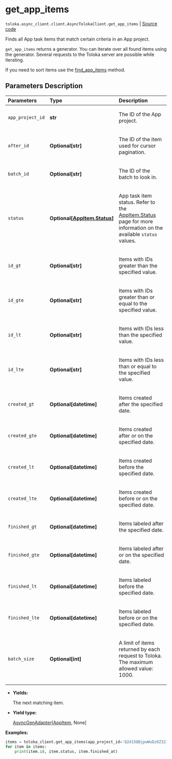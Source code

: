 # get_app_items
`toloka.async_client.client.AsyncTolokaClient.get_app_items` | [Source code](https://github.com/Toloka/toloka-kit/blob/v1.2.3/src/client/__init__.py#L0)

Finds all App task items that match certain criteria in an App project.


`get_app_items` returns a generator. You can iterate over all found items using the generator. Several requests to the Toloka server are possible while iterating.

If you need to sort items use the [find_app_items](toloka.client.TolokaClient.find_app_items.md) method.

## Parameters Description

| Parameters | Type | Description |
| :----------| :----| :-----------|
`app_project_id`|**str**|<p>The ID of the App project.</p>
`after_id`|**Optional\[str\]**|<p>The ID of the item used for cursor pagination.</p>
`batch_id`|**Optional\[str\]**|<p>The ID of the batch to look in.</p>
`status`|**Optional\[[AppItem.Status](toloka.client.app.AppItem.Status.md)\]**|<p>App task item status. Refer to the [AppItem.Status](toloka.client.app.AppItem.Status.md) page for more information on the available `status` values.</p>
`id_gt`|**Optional\[str\]**|<p>Items with IDs greater than the specified value.</p>
`id_gte`|**Optional\[str\]**|<p>Items with IDs greater than or equal to the specified value.</p>
`id_lt`|**Optional\[str\]**|<p>Items with IDs less than the specified value.</p>
`id_lte`|**Optional\[str\]**|<p>Items with IDs less than or equal to the specified value.</p>
`created_gt`|**Optional\[datetime\]**|<p>Items created after the specified date.</p>
`created_gte`|**Optional\[datetime\]**|<p>Items created after or on the specified date.</p>
`created_lt`|**Optional\[datetime\]**|<p>Items created before the specified date.</p>
`created_lte`|**Optional\[datetime\]**|<p>Items created before or on the specified date.</p>
`finished_gt`|**Optional\[datetime\]**|<p>Items labeled after the specified date.</p>
`finished_gte`|**Optional\[datetime\]**|<p>Items labeled after or on the specified date.</p>
`finished_lt`|**Optional\[datetime\]**|<p>Items labeled before the specified date.</p>
`finished_lte`|**Optional\[datetime\]**|<p>Items labeled before or on the specified date.</p>
`batch_size`|**Optional\[int\]**|<p>A limit of items returned by each request to Toloka. The maximum allowed value: 1000.</p>

* **Yields:**

  The next matching item.

* **Yield type:**

  [AsyncGenAdapter](toloka.util.async_utils.AsyncGenAdapter.md)\[[AppItem](toloka.client.app.AppItem.md), None\]

**Examples:**


```python
items = toloka_client.get_app_items(app_project_id='Q2d15QBjpwWuDz8Z321g')
for item in items:
    print(item.id, item.status, item.finished_at)
```
